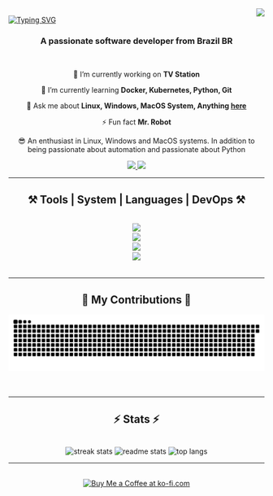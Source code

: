 <img align="right" src="https://visitor-badge.laobi.icu/badge?page_id=thla21.visitor-badge" />

<a href="https://git.io/typing-svg"><img src="https://readme-typing-svg.herokuapp.com?font=Fira+Code&pause=500&color=41EB68&center=true&random=false&width=1000&lines=I'm+Thiago+Henrique.;Just+a+self-taught+person+crazy+about+technology+and+coffee.;Feel+free+to+check+out+my+profile%2C+maybe+I+have+something+that+interests+you" alt="Typing SVG" />
</a>

<h3 align="center">A passionate software developer from Brazil BR</h3>

<br/>

<div align="center">
 
 🔭 I’m currently working on **TV Station**
 
 🌱 I’m currently learning **Docker, Kubernetes, Python, Git**

💬 Ask me about **Linux, Windows, MacOS System, Anything [here](https://github.com/thla21/thla21/issues)**

⚡ Fun fact **Mr. Robot**

😎 An enthusiast in Linux, Windows and MacOS systems. In addition to being passionate about automation and passionate about Python

 </div>
 
<div align="center"> 
  <a href="mailto:thiagoheniquela.21@gmail.com" target="_blank">
    <img src="https://img.shields.io/badge/Gmail-333333?style=for-the-badge&logo=gmail&logoColor=red" />
  </a>
  <a href="https://www.linkedin.com/in/thiago-henrique-linhares-de-ara%C3%BAjo-6739a4202/" target="_blank">
    <img src="https://img.shields.io/badge/LinkedIn-0077B5?style=for-the-badge&logo=linkedin&logoColor=white" target="_blank" />
  </a>
</div>

 <hr/>
 
<h2 align="center">⚒️ Tools | System | Languages | DevOps ⚒️</h2>
<br/>
<div align="center">
    <img src="https://skillicons.dev/icons?i=atom,sublime,autocad,bash,vscode,pycharm,eclipse,github,prometheus,elasticsearch,grafana,heroku,nginx,obsidian,postgres" /><br>
    <img src="https://skillicons.dev/icons?i=apple,windows,linux,arch,debian,ubuntu,mint,redhat,kali" /><br>
    <img src="https://skillicons.dev/icons?i=markdown,git,python,mysql,sqlite,arduino,powershell" /><br>
    <img src="https://skillicons.dev/icons?i=docker,kubernetes,aws,gcp,ansible,terraform,jenkins" />
    
</div>

<br/>
<hr/>

<div align="center">
  <h2>🐍 My Contributions 🐍</h2>
  <picture>
    <source
      media="(prefers-color-scheme: dark)"
      srcset="https://raw.githubusercontent.com/thla21/thla21/manual-run-output/only-svg/github-contribution-grid-snake-dark.svg"
    />
    <source
      media="(prefers-color-scheme: light)"
      srcset="https://raw.githubusercontent.com/thla21/thla21/manual-run-output/only-svg/github-contribution-grid-snake-dark.svg"
    />
    <img
      alt="github contribution grid snake animation"
      src="https://raw.githubusercontent.com/thla21/thla21/manual-run-output/only-svg/github-contribution-grid-snake-dark.svg"
    />
  </picture>
  <br/><br/><br/>
</div>

<hr/>

<h2 align="center">⚡ Stats ⚡</h2>
<br>
<div align=center>
  <img width=250 src="https://github-readme-streak-stats-salesp07.vercel.app?user=thla21&theme=dark&locale=pt_BR&date_format=j%20M%5B%20Y%5D&background=181818&border_radius=10&fire=8537a3&ring=8537a3&currStreakLabel=8537a3" alt="streak stats"/>
  <img width=235 src="https://github-readme-stats.vercel.app/api?username=thla21&count_private=true&show_icons=true&theme=dark&rank_icon=github&border_radius=10" alt="readme stats" />
  <img width=253 src="https://github-readme-stats.vercel.app/api/top-langs/?username=thla21&hide=HTML&langs_count=8&layout=compact&theme=dark&border_radius=10&size_weight=0.5&count_weight=0.5&exclude_repo=github-readme-stats" alt="top langs" />
</div>

<hr/>

<br>

<div align="center">
<a href='https://ko-fi.com/V7V4RAK9C' target='_blank'><img height='64' style='border:0px;height:64px;' src='https://storage.ko-fi.com/cdn/kofi1.png?v=3' border='0' alt='Buy Me a Coffee at ko-fi.com' /></a>
</div>

<br/>
